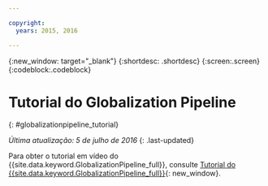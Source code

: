 ```yaml
---

copyright:
  years: 2015, 2016

---
```


{:new_window: target="_blank"}
{:shortdesc: .shortdesc}
{:screen:.screen}
{:codeblock:.codeblock}

# Tutorial do Globalization Pipeline
{: #globalizationpipeline_tutorial}

*Última atualização: 5 de julho de 2016*
{: .last-updated}

Para obter o tutorial em vídeo do {{site.data.keyword.GlobalizationPipeline_full}}, consulte [Tutorial do {{site.data.keyword.GlobalizationPipeline_full}}](https://www.youtube.com/watch?v=r_w7IvPNtH0){: new_window}.

